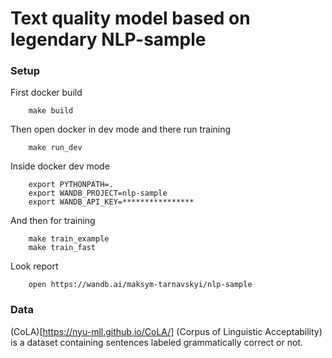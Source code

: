# Text quality model based on legendary NLP-sample

### Setup

First docker build
```
    make build
```

Then open docker in dev mode and there run training
```
    make run_dev
```

Inside docker dev mode
```
    export PYTHONPATH=.
    export WANDB_PROJECT=nlp-sample
    export WANDB_API_KEY=****************
```
And then for training
```
    make train_example
    make train_fast
```

Look report
```
    open https://wandb.ai/maksym-tarnavskyi/nlp-sample
```

### Data
(CoLA)[https://nyu-mll.github.io/CoLA/] (Corpus of Linguistic Acceptability) is a dataset containing sentences labeled grammatically correct or not.

